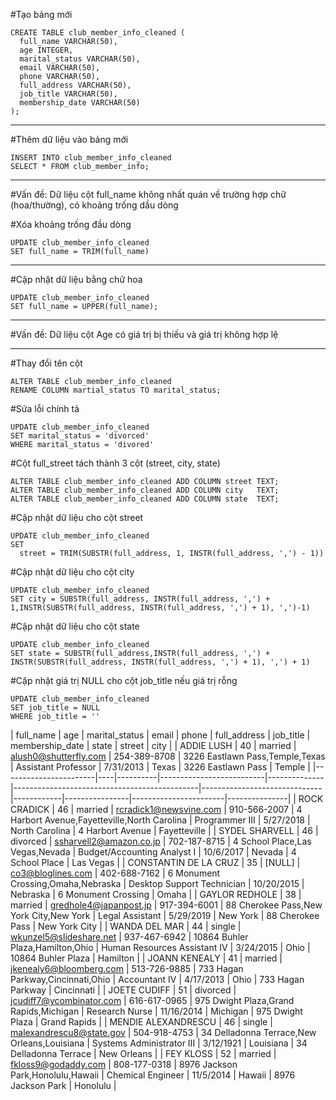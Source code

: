 #Tạo bảng mới
```
CREATE TABLE club_member_info_cleaned (
  full_name VARCHAR(50),
  age INTEGER,
  marital_status VARCHAR(50),
  email VARCHAR(50),
  phone VARCHAR(50),
  full_address VARCHAR(50),
  job_title VARCHAR(50),
  membership_date VARCHAR(50)
);
```
---- 
#Thêm dữ liệu vào bảng mới
```
INSERT INTO club_member_info_cleaned
SELECT * FROM club_member_info;
```
---- 
#Vấn đề: Dữ liệu cột full_name không nhất quán về trường hợp chữ (hoa/thường), có khoảng trống dầu dòng

#Xóa khoảng trống đầu dòng
```
UPDATE club_member_info_cleaned
SET full_name = TRIM(full_name)
```
---- 
#Cập nhật dữ liệu bằng chữ hoa
```
UPDATE club_member_info_cleaned
SET full_name = UPPER(full_name);
```
---- 
#Vấn đề: Dữ liệu cột Age có giá trị bị thiếu và giá trị không hợp lệ

---- 
#Thay đổi tên cột
```
ALTER TABLE club_member_info_cleaned
RENAME COLUMN martial_status TO marital_status;
```
#Sửa lỗi chính tả 
```
UPDATE club_member_info_cleaned
SET marital_status = 'divorced'
WHERE marital_status = 'divored'
```
#Cột full_street tách thành 3 cột (street, city, state)
```
ALTER TABLE club_member_info_cleaned ADD COLUMN street TEXT;
ALTER TABLE club_member_info_cleaned ADD COLUMN city   TEXT;
ALTER TABLE club_member_info_cleaned ADD COLUMN state  TEXT;
```
#Cập nhật dữ liệu cho cột street
```
UPDATE club_member_info_cleaned
SET
  street = TRIM(SUBSTR(full_address, 1, INSTR(full_address, ',') - 1))
```
#Cập nhật dữ liệu cho cột city
```
UPDATE club_member_info_cleaned
SET city = SUBSTR(full_address, INSTR(full_address, ',') + 1,INSTR(SUBSTR(full_address, INSTR(full_address, ',') + 1), ',')-1)
```
#Cập nhật dữ liệu cho cột state
```
UPDATE club_member_info_cleaned
SET state = SUBSTR(full_address,INSTR(full_address, ',') + INSTR(SUBSTR(full_address, INSTR(full_address, ',') + 1), ',') + 1)
```
#Cập nhật giá trị NULL cho cột job_title nếu giá trị rỗng
```
UPDATE club_member_info_cleaned
SET job_title = NULL
WHERE job_title = ''
```
| full_name            | age | marital_status  | email    | phone | full_address              | job_title          | membership_date  | state         | street   | city      |
| ADDIE LUSH            | 40 | married  | alush0@shutterfly.com    | 254-389-8708 | 3226 Eastlawn Pass,Temple,Texas              | Assistant Professor          | 7/31/2013  | Texas          | 3226 Eastlawn Pass    | Temple        |
|-----------------------|----|----------|--------------------------|--------------|----------------------------------------------|------------------------------|------------|----------------|-----------------------|---------------|
| ROCK CRADICK          | 46 | married  | rcradick1@newsvine.com   | 910-566-2007 | 4 Harbort Avenue,Fayetteville,North Carolina | Programmer III               | 5/27/2018  | North Carolina | 4 Harbort Avenue      | Fayetteville  |
| SYDEL SHARVELL        | 46 | divorced | ssharvell2@amazon.co.jp  | 702-187-8715 | 4 School Place,Las Vegas,Nevada              | Budget/Accounting Analyst I  | 10/6/2017  | Nevada         | 4 School Place        | Las Vegas     |
| CONSTANTIN DE LA CRUZ | 35 | [NULL]   | co3@bloglines.com        | 402-688-7162 | 6 Monument Crossing,Omaha,Nebraska           | Desktop Support Technician   | 10/20/2015 | Nebraska       | 6 Monument Crossing   | Omaha         |
| GAYLOR REDHOLE        | 38 | married  | gredhole4@japanpost.jp   | 917-394-6001 | 88 Cherokee Pass,New York City,New York      | Legal Assistant              | 5/29/2019  | New York       | 88 Cherokee Pass      | New York City |
| WANDA DEL MAR         | 44 | single   | wkunzel5@slideshare.net  | 937-467-6942 | 10864 Buhler Plaza,Hamilton,Ohio             | Human Resources Assistant IV | 3/24/2015  | Ohio           | 10864 Buhler Plaza    | Hamilton      |
| JOANN KENEALY         | 41 | married  | jkenealy6@bloomberg.com  | 513-726-9885 | 733 Hagan Parkway,Cincinnati,Ohio            | Accountant IV                | 4/17/2013  | Ohio           | 733 Hagan Parkway     | Cincinnati    |
| JOETE CUDIFF          | 51 | divorced | jcudiff7@ycombinator.com | 616-617-0965 | 975 Dwight Plaza,Grand Rapids,Michigan       | Research Nurse               | 11/16/2014 | Michigan       | 975 Dwight Plaza      | Grand Rapids  |
| MENDIE ALEXANDRESCU   | 46 | single   | malexandrescu8@state.gov | 504-918-4753 | 34 Delladonna Terrace,New Orleans,Louisiana  | Systems Administrator III    | 3/12/1921  | Louisiana      | 34 Delladonna Terrace | New Orleans   |
| FEY KLOSS             | 52 | married  | fkloss9@godaddy.com      | 808-177-0318 | 8976 Jackson Park,Honolulu,Hawaii            | Chemical Engineer            | 11/5/2014  | Hawaii         | 8976 Jackson Park     | Honolulu      |
